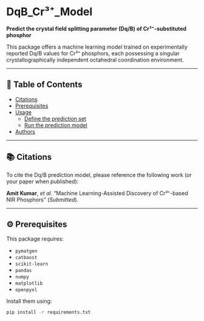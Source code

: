 # DqB_Cr³⁺_Model  
**Predict the crystal field splitting parameter (Dq/B) of Cr³⁺-substituted phosphor**

This package offers a machine learning model trained on experimentally reported Dq/B values for Cr³⁺ phosphors, each possessing a singular crystallographically independent octahedral coordination environment. 

---

## 📑 Table of Contents
- [Citations](#citations)  
- [Prerequisites](#prerequisites)  
- [Usage](#usage)  
  - [Define the prediction set](#define-the-prediction-set)  
  - [Run the prediction model](#run-the-prediction-model)  
- [Authors](#authors)  

---

## 📚 Citations  
To cite the Dq/B prediction model, please reference the following work (or your paper when published):

**Amit Kumar**, *et al.* “Machine Learning-Assisted Discovery of Cr³⁺-based NIR Phosphors” (*Submitted*).  

---

## ⚙️ Prerequisites  

This package requires:

- `pymatgen`  
- `catboost`  
- `scikit-learn`  
- `pandas`  
- `numpy`  
- `matplotlib`  
- `openpyxl`  

Install them using:

```bash
pip install -r requirements.txt
